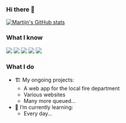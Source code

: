 ### Hi there 👋

[![Martijn's GitHub stats](https://github-readme-stats.vercel.app/api?username=martijnsassen&show_icons=true&count_private=true)](https://github.com/martijnsassen)

<!-- [![Top Langs](https://github-readme-stats.vercel.app/api/top-langs/?username=martijnsassen&layout=compact)](https://github.com/martijnsassen) -->

### What I know
[![](https://img.shields.io/badge/Editor-VS%20Code-informational?logo=visualstudiocode&logoColor=white)](https://code.visualstudio.com/)
[![](https://img.shields.io/badge/Language-Javascript-informational?logo=javascript&logoColor=white)](https://developer.mozilla.org/en-US/docs/Web/JavaScript)
[![](https://img.shields.io/badge/Language-Vue.js-informational?logo=vuedotjs&logoColor=white)](https://vuejs.org/)
[![](https://img.shields.io/badge/Framework-Vuetify-informational?logo=vuetify&logoColor=white)](https://vuetifyjs.com/)
[![](https://img.shields.io/badge/Cloud-Firebase-informational?logo=firebase&logoColor=white)](https://firebase.google.com/)


### What I do
- 🏗️ My ongoing projects:
  - A web app for the local fire department
  - Various websites
  - Many more queued...
- 🏫 I’m currently learning:
  - Every day...
